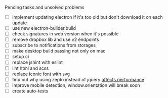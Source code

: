 Pending tasks and unsolved problems
- [ ] implement updating electron if it's too old but don't download it on each update
- [ ] use new electron-builder.build
- [ ] check signatures in web version when it's possible
- [ ] remove dropbox lib and use v2 endpoints
- [ ] subscribe to notifications from storages
- [ ] make desktop build passing not only on mac
- [ ] setup ci
- [ ] replace jshint with eslint
- [ ] lint html and scss
- [ ] replace iconic font with svg
- [ ] find out why using zepto instead of jquery [affects performance](https://github.com/madrobby/zepto/issues/1169)
- [ ] improve mobile detection, window.orientation will break soon
- [ ] create auto-tests